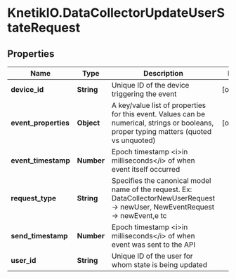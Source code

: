 # KnetikIO.DataCollectorUpdateUserStateRequest

## Properties
Name | Type | Description | Notes
------------ | ------------- | ------------- | -------------
**device_id** | **String** | Unique ID of the device triggering the event | [optional] 
**event_properties** | **Object** | A key/value list of properties for this event. Values can be numerical, strings or booleans, proper typing matters (quoted vs unquoted) | [optional] 
**event_timestamp** | **Number** | Epoch timestamp &lt;i&gt;in milliseconds&lt;/i&gt; of when event itself occurred | 
**request_type** | **String** | Specifies the canonical model name of the request. Ex: DataCollectorNewUserRequest -&gt; newUser, NewEventRequest -&gt; newEvent,e tc | 
**send_timestamp** | **Number** | Epoch timestamp &lt;i&gt;in milliseconds&lt;/i&gt; of when event was sent to the API | 
**user_id** | **String** | Unique ID of the user for whom state is being updated | 


